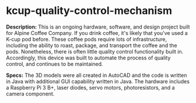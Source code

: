 # kcup-quality-control-mechanism

**Description:** This is an ongoing hardware, software, and design project built for Alpine Coffee Company. If you drink coffee, it's likely that you've used a K-cup pod before. These coffee pods require lots of infrastructure, including the ability to roast, package, and transport the coffee and the pods. Nonetheless, there is often little quality control functionality built in. Accordingly, this device was built to automate the process of quality control, and continues to be maintained.

**Specs:** The 3D models were all created in AutoCAD and the code is written in Java with additional GUI capability written in Java. The hardware includes a Raspberry Pi 3 B+, laser diodes, servo motors, photoresistors, and a camera component.
